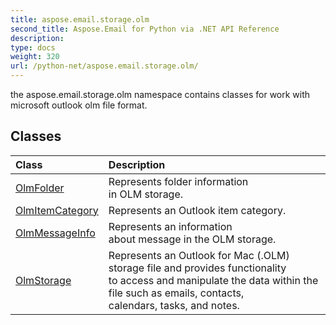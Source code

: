 ```yaml
---
title: aspose.email.storage.olm
second_title: Aspose.Email for Python via .NET API Reference
description: 
type: docs
weight: 320
url: /python-net/aspose.email.storage.olm/
---
```



the aspose.email.storage.olm namespace contains classes for work with microsoft outlook olm file format.

## Classes
| Class | Description |
| :- | :- |
|[OlmFolder](/email/python-net/aspose.email.storage.olm/olmfolder/)|Represents folder information<br/>            in OLM storage.|
|[OlmItemCategory](/email/python-net/aspose.email.storage.olm/olmitemcategory/)|Represents an Outlook item category.|
|[OlmMessageInfo](/email/python-net/aspose.email.storage.olm/olmmessageinfo/)|Represents an information<br/>            about message in the OLM storage.|
|[OlmStorage](/email/python-net/aspose.email.storage.olm/olmstorage/)|Represents an Outlook for Mac (.OLM) storage file and provides functionality<br/>            to access and manipulate the data within the file such as emails, contacts,<br/>            calendars, tasks, and notes.|
